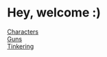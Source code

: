 # Hey, welcome :)  
[Characters](?c=game/Characters.md)  
[Guns](?c=game/Guns.md)  
[Tinkering](?c=game/Tinkering.md)